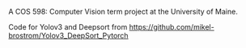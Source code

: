 A COS 598: Computer Vision term project at the University of Maine.

Code for Yolov3 and Deepsort from https://github.com/mikel-brostrom/Yolov3_DeepSort_Pytorch